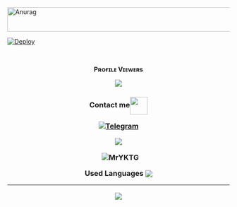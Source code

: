 <img src="https://readme-typing-svg.herokuapp.com?font=Kaushan+Script&size=40&duration=3500&color=447FF7&background=FFFFFF00&center=true&vCenter=true&width=650&height=55&lines=Hey!+It's+MrYKTG+%F0%9F%91%8B%F0%9F%8F%BB;I+am+a+Deploma+Student+%F0%9F%A7%91%F0%9F%8F%BB%E2%80%8D%F0%9F%92%BB;I+am+from+India+%F0%9F%87%AE%F0%9F%87%B3" alt="Anurag" width="650" height="55">

[![Deploy](https://telegra.ph/file/352122fb3d00e48d4bea3.jpg)](https://github.com)

<div align="center">
<br><p align="center"><b>Pʀᴏғɪʟᴇ Vɪᴇᴡᴇʀs</b></p>  
<p align="center"><img align="center" src="https://profile-counter.glitch.me/{MrYKTG}/count.svg"/></p> 

 <h3 align="center">Contact me<img align="center" <img src="https://raw.githubusercontent.com/MartinHeinz/MartinHeinz/master/wave.gif" width="40px">
<p align="center">
<a href="https://t.me/Manager_11Bot"><img title="Telegram" src="https://img.shields.io/badge/TELEGRAM-blue?style=for-the-badge&logo=telegram"></a>

<p align="center">
<img src="https://github-stats-alpha.vercel.app/api/?username=MrYKTG&cc=000&tc=00ff00&ic=fff000&bc=fff" align="center">
</p>

<p align="center">&nbsp;
  <img align="center" src="https://github-readme-stats.vercel.app/api?username=MrYKTG&&show_icons=true&theme=midnight-purple" alt="MrYKTG"/></p>

Used Languages 
<img src="https://github-readme-stats.vercel.app/api/top-langs/?username=MrYKTG&layout=compact&theme=tokyonight" align="center">


<hr></hr>  
    
<img src="https://github.com/SP-XD/SP-XD/blob/main/images/dino_rounded.gif?raw=true" href="https://github.com/MrYKTG"/>



</div>
